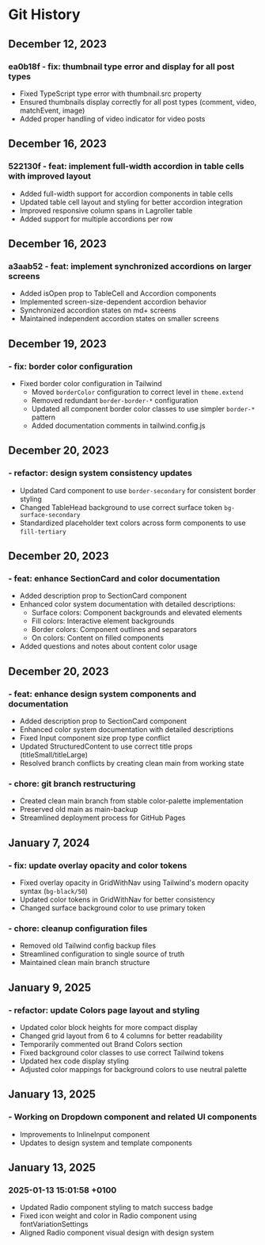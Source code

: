 # Git History

## December 12, 2023

### ea0b18f - fix: thumbnail type error and display for all post types
- Fixed TypeScript type error with thumbnail.src property
- Ensured thumbnails display correctly for all post types (comment, video, matchEvent, image)
- Added proper handling of video indicator for video posts

## December 16, 2023

### 522130f - feat: implement full-width accordion in table cells with improved layout
- Added full-width support for accordion components in table cells
- Updated table cell layout and styling for better accordion integration
- Improved responsive column spans in Lagroller table
- Added support for multiple accordions per row

## December 16, 2023

### a3aab52 - feat: implement synchronized accordions on larger screens
- Added isOpen prop to TableCell and Accordion components
- Implemented screen-size-dependent accordion behavior
- Synchronized accordion states on md+ screens
- Maintained independent accordion states on smaller screens

## December 19, 2023

###  - fix: border color configuration
- Fixed border color configuration in Tailwind
  - Moved `borderColor` configuration to correct level in `theme.extend`
  - Removed redundant `border-border-*` configuration
  - Updated all component border color classes to use simpler `border-*` pattern
  - Added documentation comments in tailwind.config.js

## December 20, 2023

###  - refactor: design system consistency updates
- Updated Card component to use `border-secondary` for consistent border styling
- Changed TableHead background to use correct surface token `bg-surface-secondary`
- Standardized placeholder text colors across form components to use `fill-tertiary`

## December 20, 2023

###  - feat: enhance SectionCard and color documentation
- Added description prop to SectionCard component
- Enhanced color system documentation with detailed descriptions:
  - Surface colors: Component backgrounds and elevated elements
  - Fill colors: Interactive element backgrounds
  - Border colors: Component outlines and separators
  - On colors: Content on filled components
- Added questions and notes about content color usage

## December 20, 2023

###  - feat: enhance design system components and documentation
- Added description prop to SectionCard component
- Enhanced color system documentation with detailed descriptions
- Fixed Input component size prop type conflict
- Updated StructuredContent to use correct title props (titleSmall/titleLarge)
- Resolved branch conflicts by creating clean main from working state

###  - chore: git branch restructuring
- Created clean main branch from stable color-palette implementation
- Preserved old main as main-backup
- Streamlined deployment process for GitHub Pages

## January 7, 2024

### - fix: update overlay opacity and color tokens
- Fixed overlay opacity in GridWithNav using Tailwind's modern opacity syntax (`bg-black/50`)
- Updated color tokens in GridWithNav for better consistency
- Changed surface background color to use primary token

### - chore: cleanup configuration files
- Removed old Tailwind config backup files
- Streamlined configuration to single source of truth
- Maintained clean main branch structure

## January 9, 2025

### - refactor: update Colors page layout and styling
- Updated color block heights for more compact display
- Changed grid layout from 6 to 4 columns for better readability
- Temporarily commented out Brand Colors section
- Fixed background color classes to use correct Tailwind tokens
- Updated hex code display styling
- Adjusted color mappings for background colors to use neutral palette

## January 13, 2025

### - Working on Dropdown component and related UI components
- Improvements to InlineInput component
- Updates to design system and template components

## January 13, 2025

### 2025-01-13 15:01:58 +0100

- Updated Radio component styling to match success badge
- Fixed icon weight and color in Radio component using fontVariationSettings
- Aligned Radio component visual design with design system
